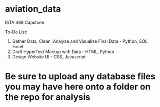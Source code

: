 # aviation_data
ISTA 498 Capstone

To-Do List:
  1. Gather Data, Clean, Analyze and Visualize Final Data
    - Python, SQL, Excel
  2. Draft HyperText Markup with Data
    - HTML, Python
  2. Design Website UI
    - CSS, Javascript
    
    
    
# Be sure to upload any database files you may have here onto a folder on the repo for analysis 
